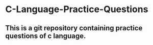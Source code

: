 # C-Language-Practice-Questions
## This is a git repository containing practice questions of c language.

